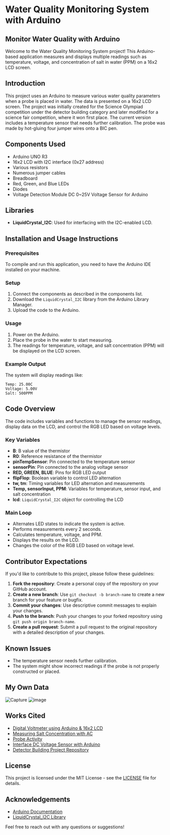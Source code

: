 # Water Quality Monitoring System with Arduino

## Monitor Water Quality with Arduino

Welcome to the Water Quality Monitoring System project! This Arduino-based application measures and displays multiple readings such as temperature, voltage, and concentration of salt in water (PPM) on a 16x2 LCD screen.

## Introduction

This project uses an Arduino to measure various water quality parameters when a probe is placed in water. The data is presented on a 16x2 LCD screen. The project was initially created for the Science Olympiad competition under the detector building category and later modified for a science fair competition, where it won first place. The current version includes a temperature sensor that needs further calibration. The probe was made by hot-gluing four jumper wires onto a BIC pen.

## Components Used

- Arduino UNO R3
- 16x2 LCD with I2C interface (0x27 address)
- Various resistors
- Numerous jumper cables
- Breadboard
- Red, Green, and Blue LEDs
- Diodes
- Voltage Detection Module DC 0~25V Voltage Sensor for Arduino

## Libraries

- **LiquidCrystal_I2C**: Used for interfacing with the I2C-enabled LCD.

## Installation and Usage Instructions

### Prerequisites

To compile and run this application, you need to have the Arduino IDE installed on your machine.

### Setup

1. Connect the components as described in the components list.
2. Download the `LiquidCrystal_I2C` library from the Arduino Library Manager.
3. Upload the code to the Arduino.

### Usage

1. Power on the Arduino.
2. Place the probe in the water to start measuring.
3. The readings for temperature, voltage, and salt concentration (PPM) will be displayed on the LCD screen.

### Example Output

The system will display readings like:
```
Temp: 25.00C
Voltage: 5.00V
Salt: 500PPM
```

## Code Overview

The code includes variables and functions to manage the sensor readings, display data on the LCD, and control the RGB LED based on voltage levels.

### Key Variables

- **B**: B value of the thermistor
- **R0**: Reference resistance of the thermistor
- **pinTempSensor**: Pin connected to the temperature sensor
- **sensorPin**: Pin connected to the analog voltage sensor
- **RED, GREEN, BLUE**: Pins for RGB LED output
- **flipFlop**: Boolean variable to control LED alternation
- **tw, tm**: Timing variables for LED alternation and measurements
- **Temp, sensorInput, PPM**: Variables for temperature, sensor input, and salt concentration
- **lcd**: `LiquidCrystal_I2C` object for controlling the LCD

### Main Loop

- Alternates LED states to indicate the system is active.
- Performs measurements every 2 seconds.
- Calculates temperature, voltage, and PPM.
- Displays the results on the LCD.
- Changes the color of the RGB LED based on voltage level.

## Contributor Expectations

If you'd like to contribute to this project, please follow these guidelines:

1. **Fork the repository**: Create a personal copy of the repository on your GitHub account.
2. **Create a new branch**: Use `git checkout -b branch-name` to create a new branch for your feature or bugfix.
3. **Commit your changes**: Use descriptive commit messages to explain your changes.
4. **Push to the branch**: Push your changes to your forked repository using `git push origin branch-name`.
5. **Create a pull request**: Submit a pull request to the original repository with a detailed description of your changes.

## Known Issues

- The temperature sensor needs further calibration.
- The system might show incorrect readings if the probe is not properly constructed or placed.

## My Own Data

![Capture](https://github.com/AlexDevore/Detector-Building/assets/97128910/54a42a11-ca4b-47b0-bbf7-611e52cc37af)
![image](https://github.com/AlexDevore/Detector-Building/assets/97128910/1ee50b7b-433e-4de5-aa74-351ac918d6b0)

## Works Cited

- [Digital Voltmeter using Arduino & 16x2 LCD](https://theiotprojects.com/digital-voltmeter-using-arduino-16x2-lcd/)
- [Measuring Salt Concentration with AC](https://www.instructables.com/Measuring-salt-concentration-with-AC/)
- [Probe Activity](https://www.teachengineering.org/activities/view/nyu_probe_activity1)
- [Interface DC Voltage Sensor with Arduino](https://theiotprojects.com/interface-dc-voltage-sensor-with-arduino/)
- [Detector Building Project Repository](https://github.com/Haadi-Khan/Detector-Building)

## License

This project is licensed under the MIT License - see the [LICENSE](LICENSE) file for details.

## Acknowledgements

- [Arduino Documentation](https://www.arduino.cc/reference/en/)
- [LiquidCrystal_I2C Library](https://github.com/johnrickman/LiquidCrystal_I2C)

Feel free to reach out with any questions or suggestions!
